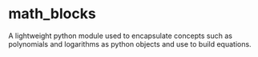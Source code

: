 # math_blocks
A lightweight python module used to encapsulate concepts such as polynomials and logarithms as python objects and use to build equations.
